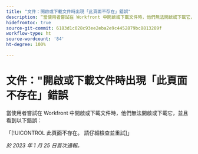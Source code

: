 ```yaml
---
title: "文件：開啟或下載文件時出現「此頁面不存在」錯誤"
description: “當使用者嘗試在 Workfront 中開啟或下載文件時，他們無法開啟或下載它，並且看到錯誤”
hidefromtoc: true
source-git-commit: 6183d1c028c93ee2eba2e9c4452879bc8813289f
workflow-type: ht
source-wordcount: '84'
ht-degree: 100%

---
```



# 文件：&quot;開啟或下載文件時出現「此頁面不存在」錯誤

<!--This article is on the WF and WFP TOC-->

當使用者嘗試在 Workfront 中開啟或下載文件時，他們無法開啟或下載它，並且看到以下錯誤：

「[!UICONTROL 此頁面不存在。 請仔細檢查並重試]」

_於 2023 年 1 月 25 日首次通報。_
